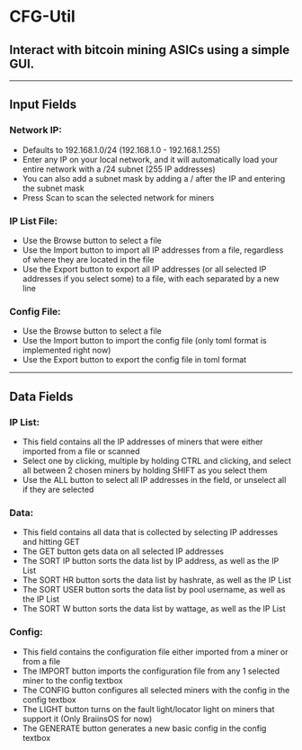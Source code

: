 # CFG-Util

## Interact with bitcoin mining ASICs using a simple GUI.

---
## Input Fields
### Network IP:
* Defaults to 192.168.1.0/24 (192.168.1.0 - 192.168.1.255)
* Enter any IP on your local network, and it will automatically load your entire network with a /24 subnet (255 IP addresses)
* You can also add a subnet mask by adding a / after the IP and entering the subnet mask
* Press Scan to scan the selected network for miners

### IP List File:
* Use the Browse button to select a file
* Use the Import button to import all IP addresses from a file, regardless of where they are located in the file
* Use the Export button to export all IP addresses (or all selected IP addresses if you select some) to a file, with each separated by a new line

### Config File:
* Use the Browse button to select a file
* Use the Import button to import the config file (only toml format is implemented right now)
* Use the Export button to export the config file in toml format


---
## Data Fields
### IP List:
* This field contains all the IP addresses of miners that were either imported from a file or scanned
* Select one by clicking, multiple by holding CTRL and clicking, and select all between 2 chosen miners by holding SHIFT as you select them
* Use the ALL button to select all IP addresses in the field, or unselect all if they are selected

### Data:
* This field contains all data that is collected by selecting IP addresses and hitting GET
* The GET button gets data on all selected IP addresses
* The SORT IP button sorts the data list by IP address, as well as the IP List
* The SORT HR button sorts the data list by hashrate, as well as the IP List
* The SORT USER button sorts the data list by pool username, as well as the IP List
* The SORT W button sorts the data list by wattage, as well as the IP List

### Config:
* This field contains the configuration file either imported from a miner or from a file
* The IMPORT button imports the configuration file from any 1 selected miner to the config textbox
* The CONFIG button configures all selected miners with the config in the config textbox
* The LIGHT button turns on the fault light/locator light on miners that support it (Only BraiinsOS for now)
* The GENERATE button generates a new basic config in the config textbox